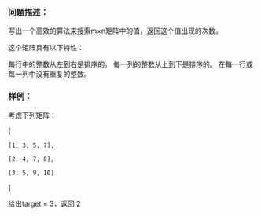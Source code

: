 ### 问题描述：
写出一个高效的算法来搜索m×n矩阵中的值，返回这个值出现的次数。

这个矩阵具有以下特性：

每行中的整数从左到右是排序的。
每一列的整数从上到下是排序的。
在每一行或每一列中没有重复的整数。

### 样例：
考虑下列矩阵：

[

    [1, 3, 5, 7],

    [2, 4, 7, 8],

    [3, 5, 9, 10]

]

给出target = 3，返回 2